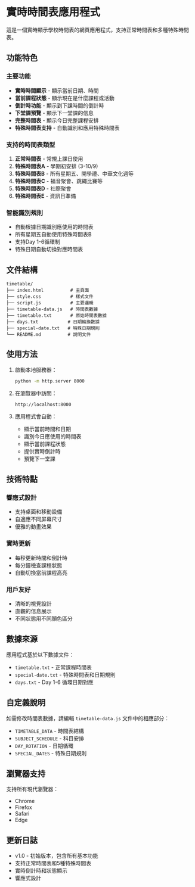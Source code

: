 # 實時時間表應用程式

這是一個實時顯示學校時間表的網頁應用程式，支持正常時間表和多種特殊時間表。

## 功能特色

### 主要功能
- **實時時間顯示** - 顯示當前日期、時間
- **當前課程狀態** - 顯示現在是什麼課程或活動
- **倒計時功能** - 顯示到下課時間的倒計時
- **下堂課預覽** - 顯示下一堂課的信息
- **完整時間表** - 顯示今日完整課程安排
- **特殊時間表支持** - 自動識別和應用特殊時間表

### 支持的時間表類型
1. **正常時間表** - 常規上課日使用
2. **特殊時間表A** - 學期初安排 (3-10/9)
3. **特殊時間表B** - 所有星期五、開學禮、中華文化週等
4. **特殊時間表C** - 福音聚會、跳繩比賽等
5. **特殊時間表D** - 社際聚會
6. **特殊時間表E** - 資訊日準備

### 智能識別規則
- 自動根據日期識別應使用的時間表
- 所有星期五自動使用特殊時間表B
- 支持Day 1-6循環制
- 特殊日期自動切換對應時間表

## 文件結構

```
timetable/
├── index.html          # 主頁面
├── style.css           # 樣式文件
├── script.js           # 主要邏輯
├── timetable-data.js   # 時間表數據
├── timetable.txt       # 原始時間表數據
├── days.txt           # 日期輪換數據
├── special-date.txt   # 特殊日期規則
└── README.md          # 說明文件
```

## 使用方法

1. 啟動本地服務器：
   ```bash
   python -m http.server 8000
   ```

2. 在瀏覽器中訪問：
   ```
   http://localhost:8000
   ```

3. 應用程式會自動：
   - 顯示當前時間和日期
   - 識別今日應使用的時間表
   - 顯示當前課程狀態
   - 提供實時倒計時
   - 預覽下一堂課

## 技術特點

### 響應式設計
- 支持桌面和移動設備
- 自適應不同屏幕尺寸
- 優雅的動畫效果

### 實時更新
- 每秒更新時間和倒計時
- 每分鐘檢查課程狀態
- 自動切換當前課程高亮

### 用戶友好
- 清晰的視覺設計
- 直觀的信息展示
- 不同狀態用不同顏色區分

## 數據來源

應用程式基於以下數據文件：
- `timetable.txt` - 正常課程時間表
- `special-date.txt` - 特殊時間表和日期規則
- `days.txt` - Day 1-6 循環日期對應

## 自定義說明

如需修改時間表數據，請編輯 `timetable-data.js` 文件中的相應部分：
- `TIMETABLE_DATA` - 時間表結構
- `SUBJECT_SCHEDULE` - 科目安排
- `DAY_ROTATION` - 日期循環
- `SPECIAL_DATES` - 特殊日期規則

## 瀏覽器支持

支持所有現代瀏覽器：
- Chrome
- Firefox
- Safari
- Edge

## 更新日誌

- v1.0 - 初始版本，包含所有基本功能
- 支持正常時間表和5種特殊時間表
- 實時倒計時和狀態顯示
- 響應式設計